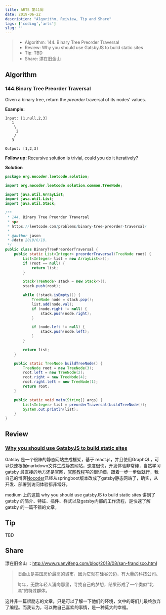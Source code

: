 ```yaml
---
title: ARTS 第41周
date: 2019-06-22
description: "Algorithm, Reiview, Tip and Share"
tags: ['coding','arts']
slug: ''
---
```


> - Algorithm: 144. Binary Tree Preorder Traversal
> - Review: Why you should use GatsbyJS to build static sites
> - Tip: TBD
> - Share: 漂在旧金山

## Algorithm

### 144.Binary Tree Preorder Traversal

Given a binary tree, return the *preorder* traversal of its nodes' values.

**Example:**

```
Input: [1,null,2,3]
   1
    \
     2
    /
   3

Output: [1,2,3]
```

**Follow up:** Recursive solution is trivial, could you do it iteratively?



**Solution**

```java
package org.nocoder.leetcode.solution;

import org.nocoder.leetcode.solution.common.TreeNode;

import java.util.ArrayList;
import java.util.List;
import java.util.Stack;

/**
 * 144. Binary Tree Preorder Traversal
 * <p>
 * https://leetcode.com/problems/binary-tree-preorder-traversal/
 *
 * @author jason
 * @date 2019/6/18.
 */
public class BinaryTreePreorderTraversal {
    public static List<Integer> preorderTraversal(TreeNode root) {
        List<Integer> list = new ArrayList<>();
        if (root == null) {
            return list;
        }

        Stack<TreeNode> stack = new Stack<>();
        stack.push(root);

        while (!stack.isEmpty()) {
            TreeNode node = stack.pop();
            list.add(node.val);
            if (node.right != null) {
                stack.push(node.right);
            }

            if (node.left != null) {
                stack.push(node.left);
            }
        }

        return list;
    }

    public static TreeNode buildTreeNode() {
        TreeNode root = new TreeNode(3);
        root.left = new TreeNode(2);
        root.right = new TreeNode(4);
        root.right.left = new TreeNode(1);
        return root;
    }

    public static void main(String[] args) {
        List<Integer> list = preorderTraversal(buildTreeNode());
        System.out.println(list);
    }
}
```

## Review

### [Why you should use GatsbyJS to build static sites](https://medium.com/free-code-camp/why-you-should-use-gatsbyjs-to-build-static-sites-4f90eb6d1a7b)

Gatsby 是一个很棒的静态网站生成框架，基于 react.js，并且使用GraphQL，可以快速根据markdown文件生成静态网站，速度很快，开发体验非常棒，当然学习 gatsby 最直接的地方还是官网，[官网教程](https://www.gatsbyjs.org/tutorial/)写的很详细，跟着一步一步做就行，我自己的博客[Nocoder](http://nocoder.org)已经从springboot版本改成了gatsby静态网站了，确实，从开发、部署到访问体验都非常好。

medium 上的这篇 why you should use gatsbyJS to build static sites 讲到了 gatsby 的简介、特征、插件、样式以及gatsby内部的工作流程，是快速了解 gatsby 的一篇不错的文章。

## Tip

TBD

## Share

漂在旧金山 ：http://www.ruanyifeng.com/blog/2018/08/san-francisco.html

> 旧金山是美国房价最高的城市，因为它就在硅谷旁边，有大量的科技公司。
>
> 每年，无数年轻人涌向那里，寻找自己的梦想，结果形成了一个类似"北漂"的特殊群体。

这并非一篇很励志的文章，只是可以了解一下他们的环境，文中的哥们儿最终放弃了编程。而我认为，可以做自己喜欢的事情，是一种莫大的幸福。

